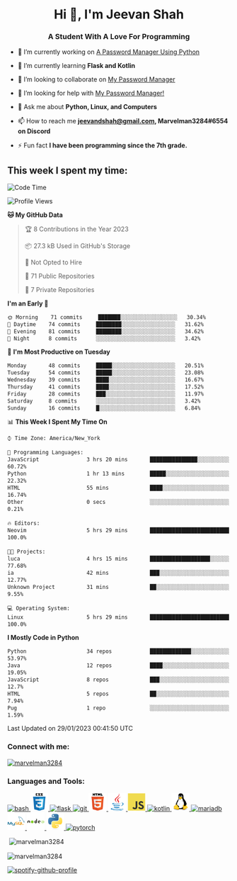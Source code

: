<h1 align="center">Hi 👋, I'm Jeevan Shah</h1>
<h3 align="center">A Student With A Love For Programming</h3>

- 🔭 I’m currently working on [A Password Manager Using Python](https://github.com/marvelman3284/Python-Password-Manager)

- 🌱 I’m currently learning **Flask and Kotlin**

- 👯 I’m looking to collaborate on [My Password Manager](https://github.com/marvelman3284/Python-Password-Manager)

- 🤝 I’m looking for help with [My Password Manager!](https://github.com/marvelman3284/Python-Password-Manager)

- 💬 Ask me about **Python, Linux, and Computers**

- 📫 How to reach me **jeevandshah@gmail.com, Marvelman3284#6554 on Discord**

- ⚡ Fun fact **I have been programming since the 7th grade.**

## This week I spent my time:

<!--START_SECTION:waka-->
![Code Time](http://img.shields.io/badge/Code%20Time-318%20hrs%2031%20mins-blue)

![Profile Views](http://img.shields.io/badge/Profile%20Views-0-blue)

**🐱 My GitHub Data** 

> 🏆 8 Contributions in the Year 2023
 > 
> 📦 27.3 kB Used in GitHub's Storage 
 > 
> 🚫 Not Opted to Hire
 > 
> 📜 71 Public Repositories 
 > 
> 🔑 7 Private Repositories  
 > 
**I'm an Early 🐤** 

```text
🌞 Morning    71 commits     ███████░░░░░░░░░░░░░░░░░░   30.34% 
🌆 Daytime    74 commits     ████████░░░░░░░░░░░░░░░░░   31.62% 
🌃 Evening    81 commits     ████████░░░░░░░░░░░░░░░░░   34.62% 
🌙 Night      8 commits      ░░░░░░░░░░░░░░░░░░░░░░░░░   3.42%

```
📅 **I'm Most Productive on Tuesday** 

```text
Monday       48 commits     █████░░░░░░░░░░░░░░░░░░░░   20.51% 
Tuesday      54 commits     █████░░░░░░░░░░░░░░░░░░░░   23.08% 
Wednesday    39 commits     ████░░░░░░░░░░░░░░░░░░░░░   16.67% 
Thursday     41 commits     ████░░░░░░░░░░░░░░░░░░░░░   17.52% 
Friday       28 commits     ███░░░░░░░░░░░░░░░░░░░░░░   11.97% 
Saturday     8 commits      ░░░░░░░░░░░░░░░░░░░░░░░░░   3.42% 
Sunday       16 commits     █░░░░░░░░░░░░░░░░░░░░░░░░   6.84%

```


📊 **This Week I Spent My Time On** 

```text
⌚︎ Time Zone: America/New_York

💬 Programming Languages: 
JavaScript               3 hrs 20 mins       ███████████████░░░░░░░░░░   60.72% 
Python                   1 hr 13 mins        █████░░░░░░░░░░░░░░░░░░░░   22.32% 
HTML                     55 mins             ████░░░░░░░░░░░░░░░░░░░░░   16.74% 
Other                    0 secs              ░░░░░░░░░░░░░░░░░░░░░░░░░   0.21%

🔥 Editors: 
Neovim                   5 hrs 29 mins       █████████████████████████   100.0%

🐱‍💻 Projects: 
luca                     4 hrs 15 mins       ███████████████████░░░░░░   77.68% 
ia                       42 mins             ███░░░░░░░░░░░░░░░░░░░░░░   12.77% 
Unknown Project          31 mins             ██░░░░░░░░░░░░░░░░░░░░░░░   9.55%

💻 Operating System: 
Linux                    5 hrs 29 mins       █████████████████████████   100.0%

```

**I Mostly Code in Python** 

```text
Python                   34 repos            █████████████░░░░░░░░░░░░   53.97% 
Java                     12 repos            ████░░░░░░░░░░░░░░░░░░░░░   19.05% 
JavaScript               8 repos             ███░░░░░░░░░░░░░░░░░░░░░░   12.7% 
HTML                     5 repos             ██░░░░░░░░░░░░░░░░░░░░░░░   7.94% 
Pug                      1 repo              ░░░░░░░░░░░░░░░░░░░░░░░░░   1.59%

```



 Last Updated on 29/01/2023 00:41:50 UTC
<!--END_SECTION:waka-->

<h3 align="left">Connect with me:</h3>
<p align="left">
<a href="https://twitter.com/marvelman3284" target="blank"><img align="center" src="https://cdn.jsdelivr.net/npm/simple-icons@3.0.1/icons/twitter.svg" alt="marvelman3284" height="30" width="40" /></a>
</p>

<h3 align="left">Languages and Tools:</h3>
<p align="left"> <a href="https://www.gnu.org/software/bash/" target="_blank"> <img src="https://www.vectorlogo.zone/logos/gnu_bash/gnu_bash-icon.svg" alt="bash" width="40" height="40"/> </a> <a href="https://www.w3schools.com/css/" target="_blank"> <img src="https://raw.githubusercontent.com/devicons/devicon/master/icons/css3/css3-original-wordmark.svg" alt="css3" width="40" height="40"/> </a> <a href="https://flask.palletsprojects.com/" target="_blank"> <img src="https://www.vectorlogo.zone/logos/pocoo_flask/pocoo_flask-icon.svg" alt="flask" width="40" height="40"/> </a> <a href="https://git-scm.com/" target="_blank"> <img src="https://www.vectorlogo.zone/logos/git-scm/git-scm-icon.svg" alt="git" width="40" height="40"/> </a> <a href="https://www.w3.org/html/" target="_blank"> <img src="https://raw.githubusercontent.com/devicons/devicon/master/icons/html5/html5-original-wordmark.svg" alt="html5" width="40" height="40"/> </a> <a href="https://www.java.com" target="_blank"> <img src="https://raw.githubusercontent.com/devicons/devicon/master/icons/java/java-original.svg" alt="java" width="40" height="40"/> </a> <a href="https://developer.mozilla.org/en-US/docs/Web/JavaScript" target="_blank"> <img src="https://raw.githubusercontent.com/devicons/devicon/master/icons/javascript/javascript-original.svg" alt="javascript" width="40" height="40"/> </a> <a href="https://kotlinlang.org" target="_blank"> <img src="https://www.vectorlogo.zone/logos/kotlinlang/kotlinlang-icon.svg" alt="kotlin" width="40" height="40"/> </a> <a href="https://www.linux.org/" target="_blank"> <img src="https://raw.githubusercontent.com/devicons/devicon/master/icons/linux/linux-original.svg" alt="linux" width="40" height="40"/> </a> <a href="https://mariadb.org/" target="_blank"> <img src="https://www.vectorlogo.zone/logos/mariadb/mariadb-icon.svg" alt="mariadb" width="40" height="40"/> </a> <a href="https://www.mysql.com/" target="_blank"> <img src="https://raw.githubusercontent.com/devicons/devicon/master/icons/mysql/mysql-original-wordmark.svg" alt="mysql" width="40" height="40"/> </a> <a href="https://nodejs.org" target="_blank"> <img src="https://raw.githubusercontent.com/devicons/devicon/master/icons/nodejs/nodejs-original-wordmark.svg" alt="nodejs" width="40" height="40"/> </a> <a href="https://www.python.org" target="_blank"> <img src="https://raw.githubusercontent.com/devicons/devicon/master/icons/python/python-original.svg" alt="python" width="40" height="40"/> </a> <a href="https://pytorch.org/" target="_blank"> <img src="https://www.vectorlogo.zone/logos/pytorch/pytorch-icon.svg" alt="pytorch" width="40" height="40"/> </a> </p>


<p>&nbsp;<img align="center" src="https://github-readme-stats.vercel.app/api?username=marvelman3284&show_icons=true&locale=en&theme=blue-green" alt="marvelman3284" /></p>

<p><img align="center" src="https://github-readme-streak-stats.herokuapp.com/?user=marvelman3284&theme=blue-green" alt="marvelman3284" /></p>


[![spotify-github-profile](https://spotify-github-profile.vercel.app/api/view?uid=lp0lvf5zzesrwq2hdzmfnkjsq&cover_image=true&theme=default)](https://github.com/kittinan/spotify-github-profile)
